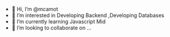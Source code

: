 - 👋 Hi, I’m @mcamot
- 👀 I’m interested in Developing Backend ,Developing Databases
- 🌱 I’m currently learning Javascript Mid
- 💞️ I’m looking to collaborate on ...

<!---
mcamot/mcamot is a ✨ special ✨ repository because its `README.md` (this file) appears on your GitHub profile.
You can click the Preview link to take a look at your changes.
--->

